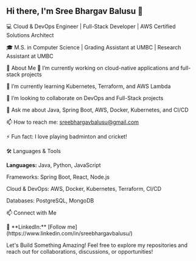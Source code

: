 Hi there, I'm Sree Bhargav Balusu 👋
-----------------------


💻 Cloud & DevOps Engineer | Full-Stack Developer | AWS Certified Solutions Architect


🎓 M.S. in Computer Science | Grading Assistant at UMBC | Research Assistant at UMBC

🔹 About Me
🎯 I’m currently working on cloud-native applications and full-stack projects

🌱 I’m currently learning Kubernetes, Terraform, and AWS Lambda

🤝 I’m looking to collaborate on DevOps and Full-Stack projects

💬 Ask me about Java, Spring Boot, AWS, Docker, Kubernetes, and CI/CD

📫 How to reach me: sreebhargavbalusu@gmail.com

⚡ Fun fact: I love playing badminton and cricket!

🛠 Languages & Tools
<p align="left">  <strong>Languages:</strong> Java, Python, JavaScript </p>
  <p 🔧 <strong>Frameworks:</strong> Spring Boot, React, Node.js </p>
<p  ☁️ <strong>Cloud & DevOps:</strong> AWS, Docker, Kubernetes, Terraform, CI/CD </p>
 <p 🗄 <strong>Databases:</strong> PostgreSQL, MongoDB </p>

📫 Connect with Me
<p align="left"> 🔗 **LinkedIn:** [Follow me](https://www.linkedin.com/in/sreebhargavbalusu/) 
  

Let's Build Something Amazing!
Feel free to explore my repositories and reach out for collaborations, discussions, or opportunities!

